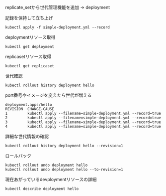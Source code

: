replicate_setから世代管理機能を追加 -> deployment

記録を保持して立ち上げ
```
kubectl apply -f simple-deployment.yml --record

```

deploymentリソース取得
```
kubectl get deployment

```

replicasetリソース取得
```
kubectl get replicaset

```

世代確認
```
kubectl rollout history deployment hello

```

port番号やイメージを変えたら世代が増える
```
deployment.apps/hello 
REVISION  CHANGE-CAUSE
1         kubectl apply --filename=simple-deployment.yml --record=true
2         kubectl apply --filename=simple-deployment.yml --record=true
3         kubectl apply --filename=simple-deployment.yml --record=true
4         kubectl apply --filename=simple-deployment.yml --record=true

```

詳細な世代情報の確認

```
kubectl rollout history deployment hello --revision=1

```

ロールバック


```
kubectl rollout undo deployment hello
kubectl rollout undo deployment hello --to-revision=1
```

現在あがっているdevploymentリソースの詳細

```
kubectl describe deployment hello
```